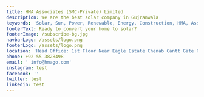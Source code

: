 ```yaml
---
title: HMA Associates (SMC-Private) Limited
description: We are the best solar company in Gujranwala
keywords: 'Solar, Sun, Power, Renewable, Energy, Construction, HMA, Associates '
footerText: Ready to convert your home to solar?
footerImage: /subscribe-bg.jpg
navbarLogo: /assets/logo.png
footerLogo: /assets/logo.png
location: 'Head Office: 1st Floor Near Eagle Estate Chenab Cantt Gate Gujranwala'
phone: +92 55 3828498
email: ' info@hmago.com'
instagram: test
facebook: ''
twitter: test
linkedin: test
---
```


